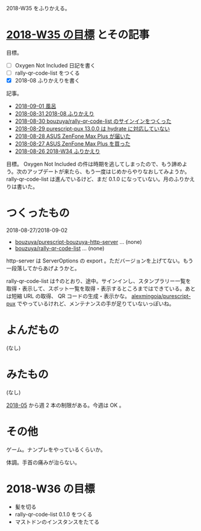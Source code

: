 2018-W35 をふりかえる。

# [2018-W35 の目標][2018-08-26] とその記事

目標。

- [ ] Oxygen Not Included 日記を書く
- [ ] rally-qr-code-list をつくる
- [x] 2018-08 ふりかえりを書く

記事。

- [2018-09-01 風呂][2018-09-01]
- [2018-08-31 2018-08 ふりかえり][2018-08-31]
- [2018-08-30 bouzuya/rally-qr-code-list のサインインをつくった][2018-08-30]
- [2018-08-29 purescript-pux 13.0.0 は hydrate に対応していない][2018-08-29]
- [2018-08-28 ASUS ZenFone Max Plus が届いた][2018-08-28]
- [2018-08-27 ASUS ZenFone Max Plus を買った][2018-08-27]
- [2018-08-26 2018-W34 ふりかえり][2018-08-26]

目標。 Oxygen Not Included の件は時期を逃してしまったので、もう諦めよう。次のアップデートが来たら、もう一度はじめからやりなおしてみようか。 rally-qr-code-list は進んでいるけど、まだ 0.1.0 になっていない。月のふりかえりは書いた。

# つくったもの

2018-08-27/2018-09-02

- [bouzuya/purescript-bouzuya-http-server][] ... (none)
- [bouzuya/rally-qr-code-list][] ... (none)

http-server は ServerOptions の export 。ただバージョンを上げてない。もう一段落してからあげようかと。

rally-qr-code-list は↑のとおり、途中。サインインし、スタンプラリー一覧を取得・表示して、スポット一覧を取得・表示するところまではできている。あとは短縮 URL の取得、 QR コードの生成・表示かな。 [alexmingoia/purescript-pux][] でやっているけれど、メンテナンスの手が足りていないっぽいね。

# よんだもの

(なし)

# みたもの

(なし)

[2018-05][2018-04-30] から週 2 本の制限がある。今週は OK 。

# その他

ゲーム。ナンプレをやっているくらいか。

体調。手首の痛みが治らない。

# 2018-W36 の目標

- 髪を切る
- rally-qr-code-list 0.1.0 をつくる
- マストドンのインスタンスをたてる

[2018-04-30]: https://blog.bouzuya.net/2018/04/30/
[2018-08-26]: https://blog.bouzuya.net/2018/08/26/
[2018-08-27]: https://blog.bouzuya.net/2018/08/27/
[2018-08-28]: https://blog.bouzuya.net/2018/08/28/
[2018-08-29]: https://blog.bouzuya.net/2018/08/29/
[2018-08-30]: https://blog.bouzuya.net/2018/08/30/
[2018-08-31]: https://blog.bouzuya.net/2018/08/31/
[2018-09-01]: https://blog.bouzuya.net/2018/09/01/
[alexmingoia/purescript-pux]: https://github.com/alexmingoia/purescript-pux
[bouzuya/purescript-bouzuya-http-server]: https://github.com/bouzuya/purescript-bouzuya-http-server
[bouzuya/rally-qr-code-list]: https://github.com/bouzuya/rally-qr-code-list
